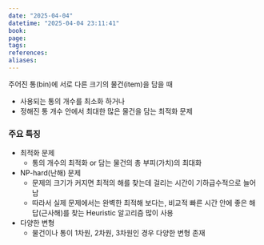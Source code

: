 ```yaml
---
date: "2025-04-04"
datetime: "2025-04-04 23:11:41"
book: 
page: 
tags: 
references: 
aliases:
---
```

주어진 통(bin)에 서로 다른 크기의 물건(item)을 담을 때
- 사용되는 통의 개수를 최소화 하거나
- 정해진 통 개수 안에서 최대한 많은 물건을 담는 최적화 문제

### 주요 특징
- 최적화 문제
	- 통의 개수의 최적화 or 담는 물건의 총 부피(가치)의 최대화
- NP-hard(난해) 문제
	- 문제의 크기가 커지면 최적의 해를 찾는데 걸리는 시간이 기하급수적으로 늘어남
	- 따라서 실제 문제에서는 완벽한 최적해 보다는, 비교적 빠른 시간 안에 좋은 해답(근사해)를 찾는 Heuristic 알고리즘 많이 사용
- 다양한 변형
	- 물건이나 통이 1차원, 2차원, 3차원인 경우 다양한 변형 존재